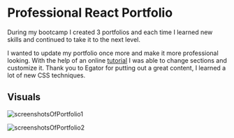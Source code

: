 # Professional React Portfolio
During my bootcamp I created 3 portfolios and each time I learned new skills and continued to take it to the next level. 

I wanted to update my portfolio once more and make it more professional looking. With the help of an online [tutorial](https://www.youtube.com/watch?v=G-Cr00UYokU ) I was able to change sections and customize it. Thank you to Egator for putting out a great content, I learned a lot of new CSS techniques. 

## Visuals
![screenshotsOfPortfolio1](https://user-images.githubusercontent.com/97912154/217309709-30b680b9-69e3-4a89-aae1-c5758606b141.jpg)

![screenshotsOfPortfolio2](https://user-images.githubusercontent.com/97912154/217309952-742f22da-cf42-4ae4-a1e2-3e5c181e2ba5.jpg)
